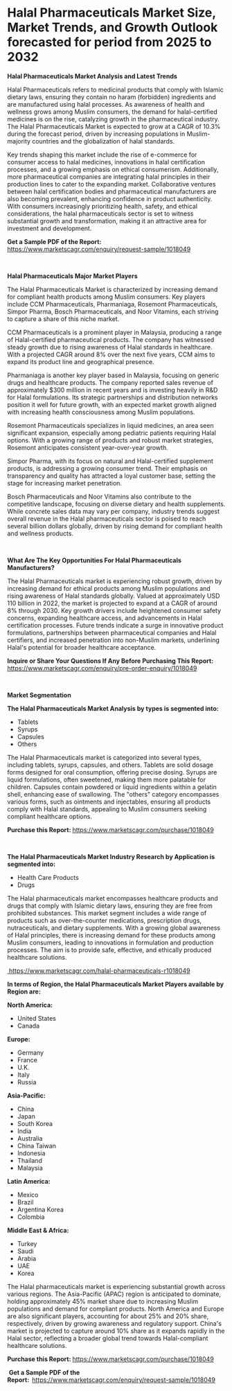 <p><h1>Halal Pharmaceuticals Market Size, Market Trends, and Growth Outlook forecasted for period from 2025 to 2032</h1></p><p><strong>Halal Pharmaceuticals Market Analysis and Latest Trends</strong></p>
<p><p>Halal Pharmaceuticals refers to medicinal products that comply with Islamic dietary laws, ensuring they contain no haram (forbidden) ingredients and are manufactured using halal processes. As awareness of health and wellness grows among Muslim consumers, the demand for halal-certified medicines is on the rise, catalyzing growth in the pharmaceutical industry. The Halal Pharmaceuticals Market is expected to grow at a CAGR of 10.3% during the forecast period, driven by increasing populations in Muslim-majority countries and the globalization of halal standards. </p><p>Key trends shaping this market include the rise of e-commerce for consumer access to halal medicines, innovations in halal certification processes, and a growing emphasis on ethical consumerism. Additionally, more pharmaceutical companies are integrating halal principles in their production lines to cater to the expanding market. Collaborative ventures between halal certification bodies and pharmaceutical manufacturers are also becoming prevalent, enhancing confidence in product authenticity. With consumers increasingly prioritizing health, safety, and ethical considerations, the halal pharmaceuticals sector is set to witness substantial growth and transformation, making it an attractive area for investment and development.</p></p>
<p><strong>Get a Sample PDF of the Report:&nbsp;</strong> <a href="https://www.marketscagr.com/enquiry/request-sample/1018049?utm_campaign=3274&utm_medium=2&utm_source=Github&utm_content=ia&utm_term=19042025&utm_id=halal-pharmaceuticals">https://www.marketscagr.com/enquiry/request-sample/1018049</a></p>
<p>&nbsp;</p>
<p><strong>Halal Pharmaceuticals Major Market Players</strong></p>
<p><p>The Halal Pharmaceuticals Market is characterized by increasing demand for compliant health products among Muslim consumers. Key players include CCM Pharmaceuticals, Pharmaniaga, Rosemont Pharmaceuticals, Simpor Pharma, Bosch Pharmaceuticals, and Noor Vitamins, each striving to capture a share of this niche market.</p><p>CCM Pharmaceuticals is a prominent player in Malaysia, producing a range of Halal-certified pharmaceutical products. The company has witnessed steady growth due to rising awareness of Halal standards in healthcare. With a projected CAGR around 8% over the next five years, CCM aims to expand its product line and geographical presence.</p><p>Pharmaniaga is another key player based in Malaysia, focusing on generic drugs and healthcare products. The company reported sales revenue of approximately $300 million in recent years and is investing heavily in R&D for Halal formulations. Its strategic partnerships and distribution networks position it well for future growth, with an expected market growth aligned with increasing health consciousness among Muslim populations.</p><p>Rosemont Pharmaceuticals specializes in liquid medicines, an area seen significant expansion, especially among pediatric patients requiring Halal options. With a growing range of products and robust market strategies, Rosemont anticipates consistent year-over-year growth.</p><p>Simpor Pharma, with its focus on natural and Halal-certified supplement products, is addressing a growing consumer trend. Their emphasis on transparency and quality has attracted a loyal customer base, setting the stage for increasing market penetration.</p><p>Bosch Pharmaceuticals and Noor Vitamins also contribute to the competitive landscape, focusing on diverse dietary and health supplements. While concrete sales data may vary per company, industry trends suggest overall revenue in the Halal pharmaceuticals sector is poised to reach several billion dollars globally, driven by rising demand for compliant health and wellness products.</p></p>
<p>&nbsp;</p>
<p><strong>What Are The Key Opportunities For Halal Pharmaceuticals Manufacturers?</strong></p>
<p><p>The Halal Pharmaceuticals market is experiencing robust growth, driven by increasing demand for ethical products among Muslim populations and rising awareness of Halal standards globally. Valued at approximately USD 110 billion in 2022, the market is projected to expand at a CAGR of around 8% through 2030. Key growth drivers include heightened consumer safety concerns, expanding healthcare access, and advancements in Halal certification processes. Future trends indicate a surge in innovative product formulations, partnerships between pharmaceutical companies and Halal certifiers, and increased penetration into non-Muslim markets, underlining Halal's potential for broader healthcare acceptance.</p></p>
<p><strong>Inquire or Share Your Questions If Any Before Purchasing This Report:</strong> <a href="https://www.marketscagr.com/enquiry/pre-order-enquiry/1018049?utm_campaign=3274&utm_medium=2&utm_source=Github&utm_content=ia&utm_term=19042025&utm_id=halal-pharmaceuticals">https://www.marketscagr.com/enquiry/pre-order-enquiry/1018049</a></p>
<p>&nbsp;</p>
<p><strong>Market Segmentation</strong></p>
<p><strong>The Halal Pharmaceuticals Market Analysis by types is segmented into:</strong></p>
<p><ul><li>Tablets</li><li>Syrups</li><li>Capsules</li><li>Others</li></ul></p>
<p><p>The Halal Pharmaceuticals market is categorized into several types, including tablets, syrups, capsules, and others. Tablets are solid dosage forms designed for oral consumption, offering precise dosing. Syrups are liquid formulations, often sweetened, making them more palatable for children. Capsules contain powdered or liquid ingredients within a gelatin shell, enhancing ease of swallowing. The "others" category encompasses various forms, such as ointments and injectables, ensuring all products comply with Halal standards, appealing to Muslim consumers seeking compliant healthcare options.</p></p>
<p><strong>Purchase this Report:&nbsp;</strong><a href="https://www.marketscagr.com/purchase/1018049?utm_campaign=3274&utm_medium=2&utm_source=Github&utm_content=ia&utm_term=19042025&utm_id=halal-pharmaceuticals">https://www.marketscagr.com/purchase/1018049</a></p>
<p>&nbsp;</p>
<p><strong>The Halal Pharmaceuticals Market Industry Research by Application is segmented into:</strong></p>
<p><ul><li>Health Care Products</li><li>Drugs</li></ul></p>
<p><p>The Halal pharmaceuticals market encompasses healthcare products and drugs that comply with Islamic dietary laws, ensuring they are free from prohibited substances. This market segment includes a wide range of products such as over-the-counter medications, prescription drugs, nutraceuticals, and dietary supplements. With a growing global awareness of Halal principles, there is increasing demand for these products among Muslim consumers, leading to innovations in formulation and production processes. The aim is to provide safe, effective, and ethically produced healthcare solutions.</p></p>
<p><a href="https://www.marketscagr.com/halal-pharmaceuticals-r1018049?utm_campaign=3274&utm_medium=2&utm_source=Github&utm_content=ia&utm_term=19042025&utm_id=halal-pharmaceuticals">&nbsp;https://www.marketscagr.com/halal-pharmaceuticals-r1018049</a></p>
<p><strong>In terms of Region, the Halal Pharmaceuticals Market Players available by Region are:</strong></p>
<p>
    <p> <strong> North America: </strong>
        <ul>
            <li>United States</li>
            <li>Canada</li>
        </ul>
        </p> 
    <p> <strong> Europe: </strong>
        <ul>
            <li>Germany</li>
            <li>France</li>
            <li>U.K.</li>
            <li>Italy</li>
            <li>Russia</li>
        </ul>
        </p> 
    <p> <strong> Asia-Pacific: </strong>
        <ul>
            <li>China</li>
            <li>Japan</li>
            <li>South Korea</li>
            <li>India</li>
            <li>Australia</li>
            <li>China Taiwan</li>
            <li>Indonesia</li>
            <li>Thailand</li>
            <li>Malaysia</li>
        </ul>
        </p> 
    <p> <strong> Latin America: </strong>
        <ul>
            <li>Mexico</li>
            <li>Brazil</li>
            <li>Argentina Korea</li>
            <li>Colombia</li>
        </ul>
        </p> 
    <p> <strong> Middle East & Africa: </strong>
        <ul>
            <li>Turkey</li>
            <li>Saudi</li>
            <li>Arabia</li>
            <li>UAE</li>
            <li>Korea</li>
        </ul>
    </p>
    </p>
<p><p>The Halal pharmaceuticals market is experiencing substantial growth across various regions. The Asia-Pacific (APAC) region is anticipated to dominate, holding approximately 45% market share due to increasing Muslim populations and demand for compliant products. North America and Europe are also significant players, accounting for about 25% and 20% share, respectively, driven by growing awareness and regulatory support. China's market is projected to capture around 10% share as it expands rapidly in the Halal sector, reflecting a broader global trend towards Halal-compliant healthcare solutions.</p></p>
<p><strong>Purchase this Report: </strong><a href="https://www.marketscagr.com/purchase/1018049?utm_campaign=3274&utm_medium=2&utm_source=Github&utm_content=ia&utm_term=19042025&utm_id=halal-pharmaceuticals">https://www.marketscagr.com/purchase/1018049</a></p>
<p>&nbsp;<strong>Get a Sample PDF of the Report:&nbsp;&nbsp;</strong><a href="https://www.marketscagr.com/enquiry/request-sample/1018049?utm_campaign=3274&utm_medium=2&utm_source=Github&utm_content=ia&utm_term=19042025&utm_id=halal-pharmaceuticals">https://www.marketscagr.com/enquiry/request-sample/1018049</a></p>
<p><strong></strong></p>
<p><p></p><p></p><p></p></p>